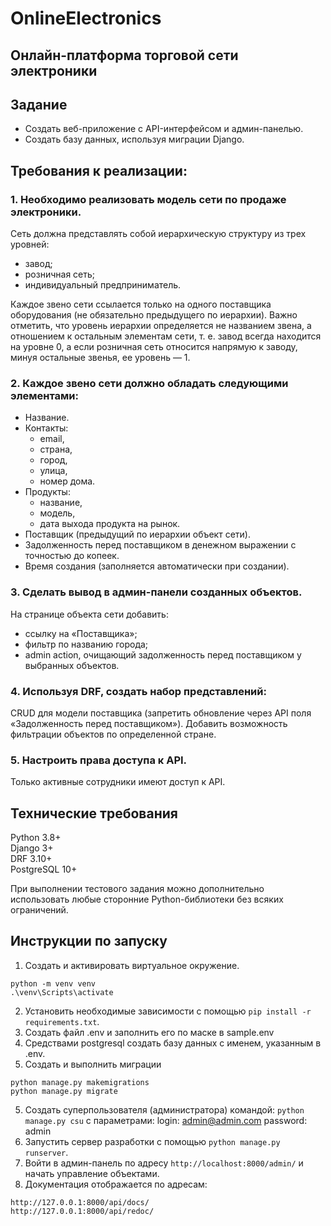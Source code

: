 # OnlineElectronics
## Онлайн-платформа торговой сети электроники

## Задание
- Создать веб-приложение с API-интерфейсом и админ-панелью.
- Создать базу данных, используя миграции Django.

## Требования к реализации:
### 1. Необходимо реализовать модель сети по продаже электроники.
Сеть должна представлять собой иерархическую структуру из трех уровней:
- завод;
- розничная сеть;
- индивидуальный предприниматель.

Каждое звено сети ссылается только на одного поставщика оборудования 
(не обязательно предыдущего по иерархии). Важно отметить, что уровень иерархии 
определяется не названием звена, а отношением к остальным элементам сети, т. е.
завод всегда находится на уровне 0, а если розничная сеть относится напрямую 
к заводу, минуя остальные звенья, ее уровень — 1.

### 2. Каждое звено сети должно обладать следующими элементами:
- Название.
- Контакты:
  - email,
  - страна,
  - город,
  - улица,
  - номер дома.
- Продукты:
  - название,
  - модель,
  - дата выхода продукта на рынок.
- Поставщик (предыдущий по иерархии объект сети).
- Задолженность перед поставщиком в денежном выражении с точностью до копеек.
- Время создания (заполняется автоматически при создании).

### 3. Сделать вывод в админ-панели созданных объектов.
На странице объекта сети добавить:
- ссылку на «Поставщика»;
- фильтр по названию города;
- admin action, очищающий задолженность перед поставщиком у выбранных объектов.

### 4. Используя DRF, создать набор представлений:
CRUD для модели поставщика (запретить обновление через API поля 
«Задолженность перед поставщиком»).
Добавить возможность фильтрации объектов по определенной стране.

### 5. Настроить права доступа к API.
Только активные сотрудники имеют доступ к API.

## Технические требования
Python 3.8+  
Django 3+  
DRF 3.10+  
PostgreSQL 10+  

При выполнении тестового задания можно дополнительно использовать любые 
сторонние Python-библиотеки без всяких ограничений.

## Инструкции по запуску

1. Создать и активировать виртуальное окружение.
```
python -m venv venv
.\venv\Scripts\activate
```
2. Установить необходимые зависимости с помощью 
`pip install -r requirements.txt`.
3. Создать файл .env и заполнить его по маске в sample.env
4. Средствами postgresql создать базу данных с именем, указанным в .env.
5. Создать и выполнить миграции 
```
python manage.py makemigrations
python manage.py migrate
```
5. Создать суперпользователя (администратора) командой:
`python manage.py csu`
с параметрами:
login: admin@admin.com
password: admin
6. Запустить сервер разработки с помощью 
`python manage.py runserver`.
7. Войти в админ-панель по адресу `http://localhost:8000/admin/` 
и начать управление объектами.
8. Документация отображается по адресам: 
```
http://127.0.0.1:8000/api/docs/
http://127.0.0.1:8000/api/redoc/
```
